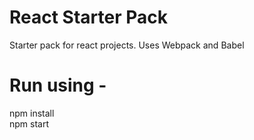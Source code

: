 # React Starter Pack
Starter pack for react projects. Uses Webpack and Babel

# Run using - <br> 
npm install <br>
npm start <br>
